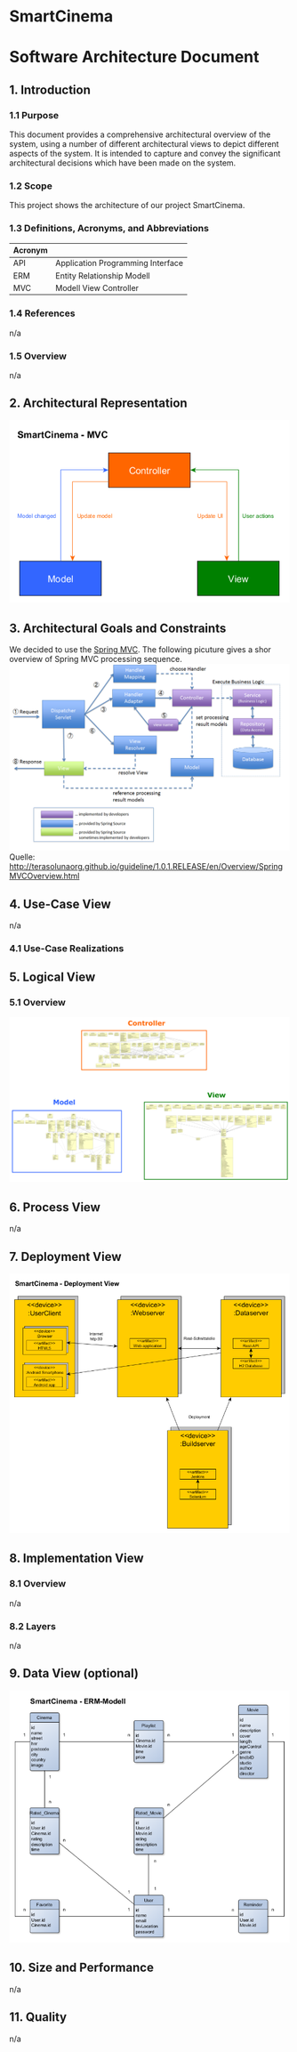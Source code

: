 # SmartCinema
# Software Architecture Document


## 1. Introduction

### 1.1 Purpose
This document provides a comprehensive architectural overview of the system, using a number of different architectural views to depict different aspects of the system. It is intended to capture and convey the significant architectural decisions which have been made on the system.

### 1.2 Scope
This project shows the architecture of our project SmartCinema.

### 1.3 Definitions, Acronyms, and Abbreviations
| Acronym | |
|---------|---|
| API | Application Programming Interface |
| ERM | Entity Relationship Modell |
| MVC | Modell View Controller|

### 1.4 References
n/a

### 1.5 Overview
n/a

## 2. Architectural Representation 
![MVC][mvc]

## 3. Architectural Goals and Constraints 
We decided to use the [Spring MVC](https://spring.io/).
The following picuture gives a shor overview of Spring MVC processing sequence.
![spring][spring]
Quelle: http://terasolunaorg.github.io/guideline/1.0.1.RELEASE/en/Overview/SpringMVCOverview.html

## 4. Use-Case View
n/a
### 4.1 Use-Case Realizations


## 5. Logical View 

### 5.1 Overview
![UML][uml]


## 6. Process View 
n/a

## 7. Deployment View 
![software architecture][sa]

## 8. Implementation View 

### 8.1 Overview
n/a
### 8.2 Layers
n/a

## 9. Data View (optional)
![entity relationship modell][erm]

## 10. Size and Performance 
n/a

## 11. Quality 
n/a


<!-- Link definitions: -->
[sa]: https://github.com/tinf15b4-kino/kino-web/blob/develop/documents/software_architecture/software_architecture.png
[mvc]: https://github.com/tinf15b4-kino/kino-web/blob/develop/documents/software_architecture/mvc.png
[spring]: https://github.com/tinf15b4-kino/kino-web/blob/develop/documents/software_architecture/spring.png
[erm]: https://github.com/tinf15b4-kino/kino-web/blob/develop/documents/database/erm_modell.png
[uml]: https://github.com/tinf15b4-kino/kino-web/blob/develop/documents/UML/complete_uml.png
